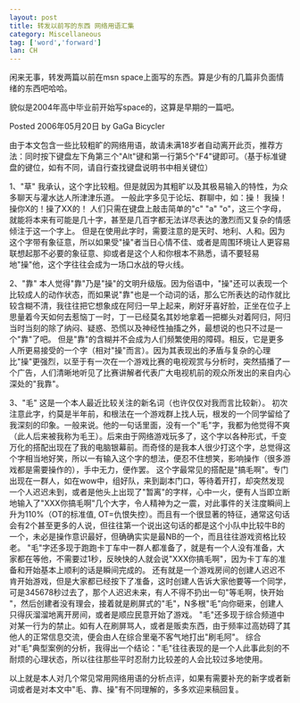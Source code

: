 ```yaml
---
layout: post
title: 转发以前写的东西 网络用语汇集
category: Miscellaneous
tag: ['word','forward']
lan: CH
---
```


闲来无事，转发两篇以前在msn space上面写的东西。算是少有的几篇非负面情绪的东西吧哈哈。

貌似是2004年高中毕业前开始写space的，这算是早期的一篇吧。

Posted 2006年05月20日 by GaGa Bicycler

<!--preview-->

由于本文包含一些比较粗旷的网络用语，故请未满18岁者自动离开此页，推荐方法：同时按下键盘左下角第三个"Alt"键和第一行第5个"F4"键即可。（基于标准键盘的键位，如有不同，请自行查找键盘说明书中相关键位）
 
1、"草"
我承认，这个字比较粗。但是就因为其粗旷以及其极易输入的特性，为众多聊天与灌水达人所津津乐道。
一般此字多见于论坛、群聊中，如：操！ 我操！ 操你X的！操了XX的！
人们只需在键盘上敲击简单的"c" "a" "o"，这三个字母，就能将本来有可能是几十字，甚至是几百字都无法详尽表达的激烈而又复杂的情感倾注于这一个字上。
但是在使用此字时，需要注意的是天时、地利、人和。因为这个字带有象征意，所以如果受"操"者当日心情不佳、或者是周围环境让人更容易联想起那不必要的象征意、抑或者是这个人和你根本不熟悉，请不要轻易地"操"他，这个字往往会成为一场口水战的导火线。
 
2、"靠"
本人觉得"靠"乃是"操"的文明升级版。因为俗语中，"操"还可以表现一个比较成人的动作状态，而如果说"靠"也是一个动词的话，那么它所表达的动作就比较含糊不清，我往往把它想象成在阿归一早上起来，刷好牙喜好脸，正坐在位子上思量着今天如何去惹恼丁一时，丁一已经莫名其妙地拿着一把榔头对着阿归，阿归当时当刻的除了纳闷、疑惑、恐慌以及神经性抽搐之外，最想说的也只不过是一个"靠"了吧。
但是"靠"的含糊并不会成为人们频繁使用的障碍。相反，它是更多人所更易接受的一个字（相对"操"而言）。因为其表现出的矛盾与复杂的心理比"操"更强烈，以至于有一次在一个游戏比赛的电视观赏与分析时，突然插播了一个广告，人们清晰地听见了比赛讲解者代表广大电视机前的观众所发出的来自内心深处的"我靠"。
 
3、"毛"
这是一个本人最近比较关注的新名词（也许仅仅对我而言比较新）。
初次注意此字，约莫是半年前，和根法在一个游戏群上找人玩，根发的一个同学留给了我深刻的印象。一般来说。他的一句话里面，没有一个"毛"字，我都为他觉得不爽（此人后来被我称为毛王）。后来由于网络游戏玩多了，这个字以各种形式，千变万化的搭配出现在了我的电脑银幕前。而奇怪的是我本人很少打这个字，总觉得这个字相当地好笑，所以一有输入这个字的想法，便忍不住想笑，影响操作（很多游戏都是需要操作的），手中无力，便作罢。
这个字最常见的搭配是"搞毛啊"。专门出现在一群人，如在wow中，组好队，来到副本门口，等待着开打，却突然发现一个人迟迟未到，或者是他头上出现了"暂离"的字样，心中一火，便有人当即立断地输入了"XXX你搞毛啊"几个大字，令人精神为之一震，对此事件的关注度瞬间上升为110%（OT的标准值, OT=仇恨失控）。而且有一个很显著的特征，通常这句话会有2个甚至更多的人说，但往往第一个说出这句话的都是这个小队中比较牛B的一个，未必是操作意识最好，但确确实实是最NB的一个，而且往往游戏资格比较老。
"毛"字还多现于跑跑卡丁车中一群人都准备了，就是有一个人没有准备，大家都在等他，不需要过1秒，反映快的人就会说"XXX你搞毛啊"，因为卡丁车的准备和开始基本上顺利的话是瞬间完成的。
还有就是一个游戏房间的创建人迟迟不肯开始游戏，但是大家都已经按下了准备，这时创建人告诉大家他要等一个同学，可是345678秒过去了，那个人迟迟未来，有人不得不扔出一句"等毛啊，快开始 "，然后创建者没有理会，接着就是刷屏式的"毛"，N多根"毛"向你砸来，创建人只得灰溜溜地离开房间，或者是顺应民意开始了游戏。
"毛"还多现于综合频道中对某一行为的禁止。如有人在刷屏骂人，或者是贩卖东西，由于频率过高妨碍了其他人的正常信息交流，便会由人在综合里毫不客气地打出"刷毛阿"。
综合对"毛"典型案例的分析，我得出一个结论："毛"往往表现的是一个人此事此刻的不耐烦的心理状态，所以往往那些平时忍耐力比较差的人会比较过多地使用。
 
以上就是本人对几个常见常用网络用语的分析点评，如果有需要补充的新字或者新词或者是对本文中"毛、靠、操"有不同理解的，多多欢迎来稿回复。

